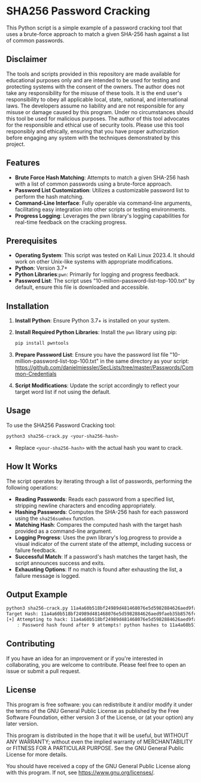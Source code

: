 # SHA256 Password Cracking

This Python script is a simple example of a password cracking tool that uses a brute-force approach to match a given SHA-256 hash against a list of common passwords.

## Disclaimer

The tools and scripts provided in this repository are made available for educational purposes only and are intended to be used for testing and protecting systems with the consent of the owners. The author does not take any responsibility for the misuse of these tools. It is the end user's responsibility to obey all applicable local, state, national, and international laws. The developers assume no liability and are not responsible for any misuse or damage caused by this program. Under no circumstances should this tool be used for malicious purposes. The author of this tool advocates for the responsible and ethical use of security tools. Please use this tool responsibly and ethically, ensuring that you have proper authorization before engaging any system with the techniques demonstrated by this project.

## Features

- **Brute Force Hash Matching**: Attempts to match a given SHA-256 hash with a list of common passwords using a brute-force approach.
- **Password List Customization**: Utilizes a customizable password list to perform the hash matching.
- **Command-Line Interface**: Fully operable via command-line arguments, facilitating easy integration into other scripts or testing environments.
- **Progress Logging**: Leverages the pwn library's logging capabilities for real-time feedback on the cracking progress.

## Prerequisites

- **Operating System**: This script was tested on Kali Linux 2023.4. It should work on other Unix-like systems with appropriate modifications.
- **Python**: Version 3.7+
- **Python Libraries**:`pwn`: Primarily for logging and progress feedback.
- **Password List**: The script uses "10-million-password-list-top-100.txt" by default, ensure this file is downloaded and accessible.

## Installation

1. **Install Python**: Ensure Python 3.7+ is installed on your system. 
2. **Install Required Python Libraries**: Install the `pwn` library using pip:
    
    ```bash
    pip install pwntools
    ```
    
3. **Prepare Password List**: Ensure you have the password list file "10-million-password-list-top-100.txt" in the same directory as your script: https://github.com/danielmiessler/SecLists/tree/master/Passwords/Common-Credentials
4. **Script Modifications**: Update the script accordingly to reflect your target word list if not using the default.

## Usage

To use the SHA256 Password Cracking tool:

```bash
python3 sha256-crack.py <your-sha256-hash>
```

- Replace `<your-sha256-hash>` with the actual hash you want to crack.

## How It Works

The script operates by iterating through a list of passwords, performing the following operations:

- **Reading Passwords**: Reads each password from a specified list, stripping newline characters and encoding appropriately.
- **Hashing Passwords**: Computes the SHA-256 hash for each password using the `sha256sumhex` function.
- **Matching Hash**: Compares the computed hash with the target hash provided as a command-line argument.
- **Logging Progress**: Uses the pwn library's log.progress to provide a visual indicator of the current state of the attempt, including success or failure feedback.
- **Successful Match**: If a password's hash matches the target hash, the script announces success and exits.
- **Exhausting Options**: If no match is found after exhausting the list, a failure message is logged.

## Output Example

```bash
python3 sha256-crack.py 11a4a60b518bf24989d481468076e5d5982884626aed9faeb35b8576fcd223e1
Target Hash: 11a4a60b518bf24989d481468076e5d5982884626aed9faeb35b8576fcd223e1
[+] Attempting to hack: 11a4a60b518bf24989d481468076e5d5982884626aed9faeb35b8576fcd223e1!
    : Password hash found after 9 attempts! python hashes to 11a4a60b518bf24989d481468076e5d5982884626aed9faeb35b8576fcd223e1!
```

## Contributing

If you have an idea for an improvement or if you're interested in collaborating, you are welcome to contribute. Please feel free to open an issue or submit a pull request.

## License

This program is free software: you can redistribute it and/or modify it under the terms of the GNU General Public License as published by the Free Software Foundation, either version 3 of the License, or (at your option) any later version.

This program is distributed in the hope that it will be useful, but WITHOUT ANY WARRANTY; without even the implied warranty of MERCHANTABILITY or FITNESS FOR A PARTICULAR PURPOSE. See the GNU General Public License for more details.

You should have received a copy of the GNU General Public License along with this program. If not, see https://www.gnu.org/licenses/.
